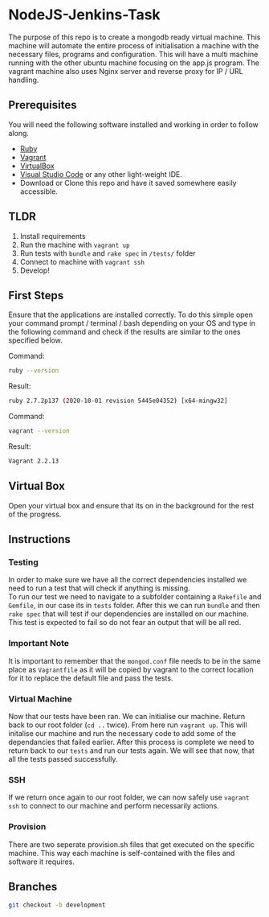 # NodeJS-Jenkins-Task

The purpose of this repo is to create a mongodb ready virtual machine. This machine will automate the entire process of initialisation a machine with the necessary files, programs and configuration. This will have a multi machine running with the other ubuntu machine focusing on the app.js program. The vagrant machine also uses Nginx server and reverse proxy for IP / URL handling.

## Prerequisites

You will need the following software installed and working in order to follow along.

- [Ruby](https://www.ruby-lang.org/en/downloads/)
- [Vagrant](https://www.ruby-lang.org/en/downloads/)
- [VirtualBox](https://www.virtualbox.org/wiki/Downloads)
- [Visual Studio Code](https://code.visualstudio.com/download) or any other light-weight IDE.
- Download or Clone this repo and have it saved somewhere easily accessible.

## TLDR

1. Install requirements
2. Run the machine with `vagrant up`
3. Run tests with `bundle` and `rake spec` in `/tests/` folder
4. Connect to machine with `vagrant ssh`
5. Develop!

## First Steps

Ensure that the applications are installed correctly. To do this simple open your command prompt / terminal / bash depending on your OS and type in the following command and check if the results are similar to the ones specified below.

Command:

```bash
ruby --version
```

Result:

```bash
ruby 2.7.2p137 (2020-10-01 revision 5445e04352) [x64-mingw32]
```

Command:

```bash
vagrant --version
```

Result:

```bash
Vagrant 2.2.13
```

## Virtual Box

Open your virtual box and ensure that its on in the background for the rest of the progress.

## Instructions

### Testing

In order to make sure we have all the correct dependencies installed we need to run a test that will check if anything is missing.
</br>
To run our test we need to navigate to a subfolder containing a `Rakefile` and `Gemfile`, in our case its in `tests` folder. After this we can run `bundle` and then `rake spec` that will test if our dependencies are installed on our machine. This test is expected to fail so do not fear an output that will be all red.

### Important Note

It is important to remember that the `mongod.conf` file needs to be in the same place as `Vagrantfile` as it will be copied by vagrant to the correct location for it to replace the default file and pass the tests.

### Virtual Machine

Now that our tests have been ran. We can initialise our machine. Return back to our root folder (`cd ..` twice). From here run `vagrant up`. This will initalise our machine and run the necessary code to add some of the dependancies that failed earlier. After this process is complete we need to return back to our `tests` and run our tests again. We will see that now, that all the tests passed successfully.

### SSH

If we return once again to our root folder, we can now safely use `vagrant ssh` to connect to our machine and perform necessarily actions.

### Provision

There are two seperate provision.sh files that get executed on the specific machine. This way each machine is self-contained with the files and software it requires.

## Branches

```bash
git checkout -b development
```
